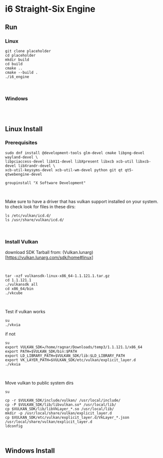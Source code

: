 # i6 Straight-Six Engine

## Run

### Linux
```
git clone placeholder
cd placeholder
mkdir build
cd build
cmake ..
cmake --build .
./i6_engine
```

<br>

### Windows
```

```

<br>

## Linux Install

### Prerequisites
```
sudo dnf install @development-tools glm-devel cmake libpng-devel wayland-devel \
libpciaccess-devel libX11-devel libXpresent libxcb xcb-util libxcb-devel libXrandr-devel \
xcb-util-keysyms-devel xcb-util-wm-devel python git qt qt5-qtwebengine-devel

groupinstall "X Software Development"
```

<br>

Make sure to have a driver that has vulkan support installed on your system. to check look for files in these dirs:
```
ls /etc/vulkan/icd.d/
ls /usr/share/vulkan/icd.d/
```

<br>

### Install Vulkan

download SDK Tarball from:
(Vulkan.lunarg)[https://vulkan.lunarg.com/sdk/home#linux]

<br>

```
tar -xzf vulkansdk-linux-x86_64-1.1.121.1.tar.gz
cd 1.1.121.1
./vulkansdk all
cd x86_64/bin
./vkcube
```

<br>

Test if vulkan works
```
su
./vkvia
```
if not
```
su
export VULKAN_SDK=/home/ragnar/Downloads/temp3/1.1.121.1/x86_64
export PATH=$VULKAN_SDK/bin:$PATH
export LD_LIBRARY_PATH=$VULKAN_SDK/lib:$LD_LIBRARY_PATH
export VK_LAYER_PATH=$VULKAN_SDK/etc/vulkan/explicit_layer.d
./vkvia
```

<br>

Move vulkan to public system dirs
```
su

cp -r $VULKAN_SDK/include/vulkan/ /usr/local/include/
cp -P $VULKAN_SDK/lib/libvulkan.so* /usr/local/lib/
cp $VULKAN_SDK/lib/libVkLayer_*.so /usr/local/lib/
mkdir -p /usr/local/share/vulkan/explicit_layer.d
cp $VULKAN_SDK/etc/vulkan/explicit_layer.d/VkLayer_*.json /usr/local/share/vulkan/explicit_layer.d
ldconfig
```

<br>

## Windows Install
```

```
